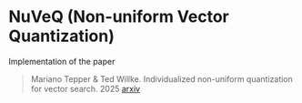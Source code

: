 # NuVeQ (Non-uniform Vector Quantization)

Implementation of the paper

> Mariano Tepper & Ted Willke. 
> Individualized non-uniform quantization for vector search.
> 2025
> [arxiv](https://arxiv.org/abs/2509.18471)